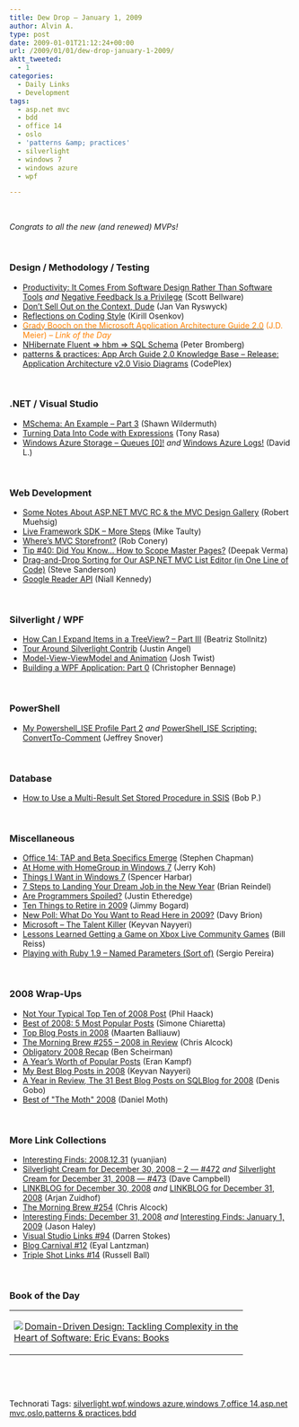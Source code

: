 ```yaml
---
title: Dew Drop – January 1, 2009
author: Alvin A.
type: post
date: 2009-01-01T21:12:24+00:00
url: /2009/01/01/dew-drop-january-1-2009/
aktt_tweeted:
  - 1
categories:
  - Daily Links
  - Development
tags:
  - asp.net mvc
  - bdd
  - office 14
  - oslo
  - 'patterns &amp; practices'
  - silverlight
  - windows 7
  - windows azure
  - wpf

---
```

&#160;

_Congrats to all the new (and renewed) MVPs!_

&#160;

### Design / Methodology / Testing

  * <a target="_blank" href="http://blog.scottbellware.com/2008/12/productivity-it-comes-from-software.html">Productivity: It Comes From Software Design Rather Than Software Tools</a>&#160;_and_&#160;<a target="_blank" href="http://blog.scottbellware.com/2009/01/negative-feedback-is-priviledge.html">Negative Feedback Is a Privilege</a> (Scott Bellware)
  * <a target="_blank" href="http://elegantcode.com/2008/12/30/dont-sell-out-on-the-context-dude/">Don&#8217;t Sell Out on the Context, Dude</a> (Jan Van Ryswyck)
  * <a target="_blank" href="http://blogs.msdn.com/kirillosenkov/archive/2008/12/31/reflections-on-coding-style.aspx">Reflections on Coding Style</a> (Kirill Osenkov)
  * <a target="_blank" href="http://blogs.msdn.com/jmeier/archive/2008/12/31/grady-booch-on-the-microsoft-application-architecture-guide-2-0.aspx"><font color="#ff8000">Grady Booch on the Microsoft Application Architecture Guide 2.0</font></a> <font color="#ff8000">(J.D. Meier)<em> – Link of the Day</em></font>
  * <a target="_blank" href="http://petesbloggerama.blogspot.com/2008/12/nhibernate-fluent-hbm-sql-schema.html">NHibernate Fluent => hbm => SQL Schema</a> (Peter Bromberg)
  * <a target="_blank" href="http://www.codeplex.com/AppArch/Release/ProjectReleases.aspx?ReleaseId=20083">patterns & practices: App Arch Guide 2.0 Knowledge Base &#8211; Release: Application Architecture v2.0 Visio Diagrams</a> (CodePlex)

&#160;

### .NET / Visual Studio

  * <a target="_blank" href="http://wildermuth.com/2008/12/30/MSchema_An_Example_-_Part_3">MSchema: An Example &#8211; Part 3</a> (Shawn Wildermuth)
  * <a target="_blank" href="http://elegantcode.com/2008/12/31/turning-data-into-code-with-expressions/">Turning Data Into Code with Expressions</a> (Tony Rasa)
  * <a target="_blank" href="http://blogs.msdn.com/davidlem/archive/2009/01/01/windows-azure-storage-queues-0.aspx">Windows Azure Storage &#8211; Queues [0]!</a>&#160;_and_&#160;<a target="_blank" href="http://blogs.msdn.com/davidlem/archive/2009/01/01/windows-azure-logs.aspx">Windows Azure Logs!</a> (David L.)

&#160;

### Web Development

  * <a target="_blank" href="http://code-inside.de/blog-in/2008/12/30/some-notes-about-aspnet-mvc-rc-the-mvc-design-gallery/">Some Notes About ASP.NET MVC RC & the MVC Design Gallery</a> (Robert Muehsig)
  * <a target="_blank" href="http://mtaulty.com/CommunityServer/blogs/mike_taultys_blog/archive/2008/12/19/live-framework-sdk-more-steps.aspx">Live Framework SDK &#8211; More Steps</a> (Mike Taulty)
  * <a target="_blank" href="http://blog.wekeroad.com/blog/where-rsquo-s-mvc-storefront/">Where&#8217;s MVC Storefront?</a> (Rob Conery)
  * <a target="_blank" href="http://blogs.msdn.com/webdevelopertips/archive/2008/12/31/tip-40-did-you-know-how-to-scope-master-pages.aspx">Tip #40: Did You Know&#8230; How to Scope Master Pages?</a> (Deepak Verma)
  * <a target="_blank" href="http://blog.codeville.net/2009/01/01/drag-and-drop-sorting-for-our-aspnet-mvc-list-editor-in-one-line-of-code/">Drag-and-Drop Sorting for Our ASP.NET MVC List Editor (in One Line of Code)</a> (Steve Sanderson)
  * <a target="_blank" href="http://www.niallkennedy.com/blog/2005/12/google-reader-api.html">Google Reader API</a> (Niall Kennedy)

&#160;

### Silverlight / WPF

  * <a target="_blank" href="http://www.beacosta.com/blog/?p=59">How Can I Expand Items in a TreeView? &#8211; Part III</a> (Beatriz Stollnitz)
  * <a target="_blank" href="http://silverlight.net/blogs/justinangel/archive/2008/12/30/tour-around-silverlight-contrib.aspx">Tour Around Silverlight Contrib</a> (Justin Angel)
  * <a target="_blank" href="http://www.thejoyofcode.com/Model_View_ViewModel_and_Animation.aspx">Model-View-ViewModel and Animation</a> (Josh Twist)
  * <a target="_blank" href="http://dotnet.dzone.com/news/building-a-wpf-application-par">Building a WPF Application: Part 0</a> (Christopher Bennage)

&#160;

### PowerShell

  * <a target="_blank" href="http://blogs.msdn.com/powershell/archive/2008/12/31/my-powershell-ise-profile-part-2.aspx">My Powershell_ISE Profile Part 2</a>&#160;_and_&#160;<a target="_blank" href="http://blogs.msdn.com/powershell/archive/2008/12/31/powershell-ise-scripting-convertto-comment.aspx">PowerShell_ISE Scripting: ConvertTo-Comment</a> (Jeffrey Snover)

&#160;

### Database

  * <a target="_blank" href="http://www.codeproject.com/KB/database/SSISMultiResultSet.aspx">How to Use a Multi-Result Set Stored Procedure in SSIS</a> (Bob P.)

&#160;

### Miscellaneous

  * <a target="_blank" href="http://uxevangelist.blogspot.com/2008/12/office-14-tap-and-beta-specifics-emerge.html">Office 14: TAP and Beta Specifics Emerge</a> (Stephen Chapman)
  * <a target="_blank" href="http://blogs.msdn.com/e7/archive/2008/12/30/at-home-with-homegroup-in-windows-7.aspx">At Home with HomeGroup in Windows 7</a> (Jerry Koh)
  * <a target="_blank" href="http://www.harbar.net/archive/2008/12/21/things-i-want-in-windows-7.aspx">Things I Want in Windows 7</a> (Spencer Harbar)
  * <a target="_blank" href="http://blog.reindel.com/2008/12/30/7-steps-to-landing-your-dream-job-in-the-new-year/">7 Steps to Landing Your Dream Job in the New Year</a> (Brian Reindel)
  * <a target="_blank" href="http://www.codethinked.com/post/2008/12/30/Are-Programmers-Spoiled.aspx">Are Programmers Spoiled?</a> (Justin Etheredge)
  * <a target="_blank" href="http://www.lostechies.com/blogs/jimmy_bogard/archive/2008/12/30/ten-things-to-retire-in-2009.aspx">Ten Things to Retire in 2009</a> (Jimmy Bogard)
  * <a target="_blank" href="http://davybrion.com/blog/2008/12/new-poll-what-do-you-want-to-read-here-in-2009/">New Poll: What Do You Want to Read Here in 2009?</a> (Davy Brion)
  * <a target="_blank" href="http://nayyeri.net/blog/microsoft-ndash-the-talent-killer/">Microsoft &#8211; The Talent Killer</a> (Keyvan Nayyeri)
  * <a target="_blank" href="http://www.bluerosegames.com/xna101/post/Lessons-learned-getting-a-game-on-Xbox-Live-Community-Games.aspx">Lessons Learned Getting a Game on Xbox Live Community Games</a> (Bill Reiss)
  * <a target="_blank" href="http://devlicio.us/blogs/sergio_pereira/archive/2008/12/31/playing-with-ruby-1-9-name-parameters-sort-of.aspx">Playing with Ruby 1.9 &#8211; Named Parameters (Sort of)</a> (Sergio Pereira)

&#160;

### 2008 Wrap-Ups

  * <a target="_blank" href="http://haacked.com/archive/2008/12/30/not-your-typical-top-ten-of-2008-post.aspx">Not Your Typical Top Ten of 2008 Post</a> (Phil Haack)
  * <a target="_blank" href="http://codeclimber.net.nz/archive/2008/12/31/best-of-2008-5-most-popular-posts.aspx">Best of 2008: 5 Most Popular Posts</a> (Simone Chiaretta)
  * <a target="_blank" href="http://blog.maartenballiauw.be/post/2008/12/31/Top-blog-posts-in-2008.aspx">Top Blog Posts in 2008</a> (Maarten Balliauw)
  * <a target="_blank" href="http://blog.cwa.me.uk/2008/12/31/the-morning-brew-255-2008-in-review/">The Morning Brew #255 &#8211; 2008 in Review</a> (Chris Alcock)
  * <a target="_blank" href="http://flux88.com/blog/obligatory-2008-recap/">Obligatory 2008 Recap</a> (Ben Scheirman)
  * <a target="_blank" href="http://www.developerzen.com/2008/12/31/a-years-worth-of-popular-posts/">A Year&#8217;s Worth of Popular Posts</a> (Eran Kampf)
  * <a target="_blank" href="http://nayyeri.net/blog/my-best-blog-posts-in-2008/">My Best Blog Posts in 2008</a> (Keyvan Nayyeri)
  * <a target="_blank" href="http://sqlblog.com/blogs/denis_gobo/archive/2008/12/31/10843.aspx">A Year in Review, The 31 Best Blog Posts on SQLBlog for 2008</a> (Denis Gobo)
  * <a target="_blank" href="http://www.danielmoth.com/Blog/2009/01/best-of-moth-2008.html">Best of "The Moth" 2008</a> (Daniel Moth)

&#160;

### More Link Collections

  * <a target="_blank" href="http://weblogs.asp.net/yuanjian/archive/2008/12/30/interesting-finds-2008-12-31.aspx">Interesting Finds: 2008.12.31</a> (yuanjian)
  * <a target="_blank" href="http://geekswithblogs.net/WynApseTechnicalMusings/archive/2008/12/30/128262.aspx">Silverlight Cream for December 30, 2008 &#8211; 2 &#8212; #472</a>&#160;_and_&#160;<a target="_blank" href="http://geekswithblogs.net/WynApseTechnicalMusings/archive/2008/12/31/128274.aspx">Silverlight Cream for December 31, 2008 &#8212; #473</a> (Dave Campbell)
  * <a target="_blank" href="http://www.arjansworld.com/2008/12/30/linkblog-for-december-30-2008/">LINKBLOG for December 30, 2008</a>&#160;_and_&#160;<a target="_blank" href="http://www.arjansworld.com/2008/12/31/linkblog-for-december-31-2008/">LINKBLOG for December 31, 2008</a> (Arjan Zuidhof)
  * <a target="_blank" href="http://blog.cwa.me.uk/2008/12/31/the-morning-brew-254/">The Morning Brew #254</a> (Chris Alcock)
  * <a target="_blank" href="http://jasonhaley.com/blog/archive/2008/12/31/142654.aspx">Interesting Finds: December 31, 2008</a>&#160;_and_&#160;<a target="_blank" href="http://jasonhaley.com/blog/archive/2009/01/01/142655.aspx">Interesting Finds: January 1, 2009</a> (Jason Haley)
  * <a target="_blank" href="http://visualstudiohacks.com/blog/visual-studio-links-94/">Visual Studio Links #94</a> (Darren Stokes)
  * <a target="_blank" href="http://blogs.microsoft.co.il/blogs/eyal/archive/2009/01/01/blog-carnival-12.aspx">Blog Carnival #12</a> (Eyal Lantzman)
  * <a target="_blank" href="http://www.caffeinatedcoder.com/triple-shot-links-14/">Triple Shot Links #14</a> (Russell Ball)

&#160;

### Book of the Day

<div style="padding-bottom: 0px; margin: 0px; padding-left: 0px; padding-right: 0px; display: inline; float: none; padding-top: 0px" id="scid:7dc1bd33-94bd-46fd-a20b-0131235bcd47:313a886e-52e5-4a2e-b4ff-c5186013b2cf" class="wlWriterEditableSmartContent">
  <table cellspacing="0" cellpadding="2" width="400" border="0" unselectable="on">
    <tr>
      <td valign="top" width="400">
        <p>
          <a title="Domain-Driven Design: Tackling Complexity in the Heart of Software: Eric Evans: Books" href="http://www.amazon.com/exec/obidos/ASIN/0321125215/alvinashcraft-20"><img data-recalc-dims="1" decoding="async" src="https://i0.wp.com/images.amazon.com/images/P/0321125215.01.MZZZZZZZ.jpg?w=660" border="0" align="left" style="float:left" />Domain-Driven Design: Tackling Complexity in the Heart of Software: Eric Evans: Books</a>
        </p>
      </td>
    </tr>
  </table>
</div>

&#160;

<div style="padding-bottom: 0px; margin: 0px; padding-left: 0px; padding-right: 0px; display: inline; float: none; padding-top: 0px" id="scid:C16BAC14-9A3D-4c50-9394-FBFEF7A93539:10f63e3e-fb75-4d32-bdd5-b1888d3d2dec" class="wlWriterEditableSmartContent">
  <!--dotnetkickit-->
</div>

&#160;

<div style="padding-bottom: 0px; margin: 0px; padding-left: 0px; padding-right: 0px; display: inline; float: none; padding-top: 0px" id="scid:0767317B-992E-4b12-91E0-4F059A8CECA8:4e8c8a4a-6075-41f0-b542-c422d6cf932d" class="wlWriterEditableSmartContent">
  Technorati Tags: <a href="http://technorati.com/tags/silverlight" rel="tag">silverlight</a>,<a href="http://technorati.com/tags/wpf" rel="tag">wpf</a>,<a href="http://technorati.com/tags/windows+azure" rel="tag">windows azure</a>,<a href="http://technorati.com/tags/windows+7" rel="tag">windows 7</a>,<a href="http://technorati.com/tags/office+14" rel="tag">office 14</a>,<a href="http://technorati.com/tags/asp.net+mvc" rel="tag">asp.net mvc</a>,<a href="http://technorati.com/tags/oslo" rel="tag">oslo</a>,<a href="http://technorati.com/tags/patterns+%26+practices" rel="tag">patterns & practices</a>,<a href="http://technorati.com/tags/bdd" rel="tag">bdd</a>
</div>